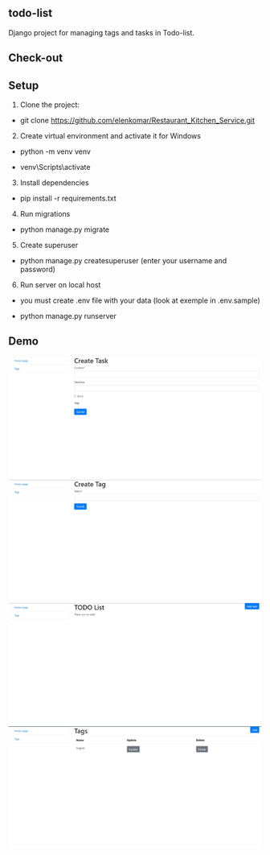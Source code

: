 **todo-list**
---------------------
Django project for managing tags and tasks in Todo-list.

**Check-out**
--------------------



**Setup**
-------------------
1. Clone the project:
* git clone https://github.com/elenkomar/Restaurant_Kitchen_Service.git

2. Create virtual environment and activate it
for Windows

* python -m venv venv

* venv\Scripts\activate

3. Install dependencies
* pip install -r requirements.txt

4. Run migrations
* python manage.py migrate

5. Create superuser
* python manage.py createsuperuser (enter your username and password)

6. Run server on local host

* you must create .env file with your data (look at exemple in .env.sample)

* python manage.py runserver

**Demo**
--------------------
![creat_task.jpg](screenshot_pages%2Fcreat_task.jpg)
![create_tag.jpg](screenshot_pages%2Fcreate_tag.jpg)
![home_page.jpg](screenshot_pages%2Fhome_page.jpg)
![tags.jpg](screenshot_pages%2Ftags.jpg)